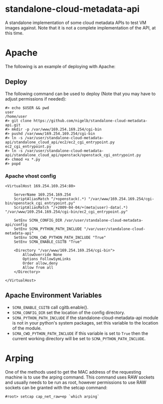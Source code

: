 # standalone-cloud-metadata-api

A standalone implementation of some cloud metadata APIs to test VM images against.
Note that it is not a complete implementation of the API, at this time.

# Apache

The following is an example of deploying with Apache:

## Deploy

The following command can be used to deploy (Note that you may have to adjust permissions if needed):

    #> echo $USER && pwd
    user
    /home/user
    #> git clone https://github.com/nigelb/standalone-cloud-metadata-api.git
    #> mkdir -p /var/www/169.254.169.254/cgi-bin
    #> pushd /var/www/169.254.169.254/cgi-bin
    #> ln -s /var/user/standalone-cloud-metadata-api/standalone_cloud_api/ec2/ec2_cgi_entrypoint.py ec2_cgi_entrypoint.py
    #> ln -s /var/user/standalone-cloud-metadata-api/standalone_cloud_api/openstack/openstack_cgi_entrypoint.py
    #> chmod +x *.py
    #> popd


### Apache vhost config

    <VirtualHost 169.254.169.254:80>

        ServerName 169.254.169.254
        ScriptAliasMatch ^/+openstack(.*) "/var/www/169.254.169.254/cgi-bin/openstack_cgi_entrypoint.py"
        ScriptAliasMatch ^/+2009-04-04/+(meta|user)-data(.*) "/var/www/169.254.169.254/cgi-bin/ec2_cgi_entrypoint.py"

        SetEnv SCMA_CONFIG_DIR /var/user/standalone-cloud-metadata-api/config
        SetEnv SCMA_PYTHON_PATH_INCLUDE "/var/user/standalone-cloud-metadata-api"
        SetEnv SCMA_CWD_PYTHON_PATH_INCLUDE "True"
        SetEnv SCMA_ENABLE_CGITB "True"

        <Directory "/var/www/169.254.169.254/cgi-bin">
            AllowOverride None
            Options FollowSymLinks
            Order allow,deny
            Allow from all
        </Directory>

    </VirtualHost>

## Apache Environment Variables

* `SCMA_ENABLE_CGITB` call cgitb.enable().
* `SCMA_CONFIG_DIR` set the location of the config directory.
* `SCMA_PYTHON_PATH_INCLUDE` if the standalone-cloud-metadata-api module is not in your python's system packages, set this variable to the location of the module.
* `SCMA_CWD_PYTHON_PATH_INCLUDE` if this variable is set to `True` then the current working directory will be set to `SCMA_PYTHON_PATH_INCLUDE`.

# Arping

One of the methods used to get the MAC address of the requesting machine is to use the arping command.
This command uses RAW sockets and usually needs to be run as root, however permissions to use RAW sockets can be granted with the setcap command:

    #root> setcap cap_net_raw+ep `which arping`